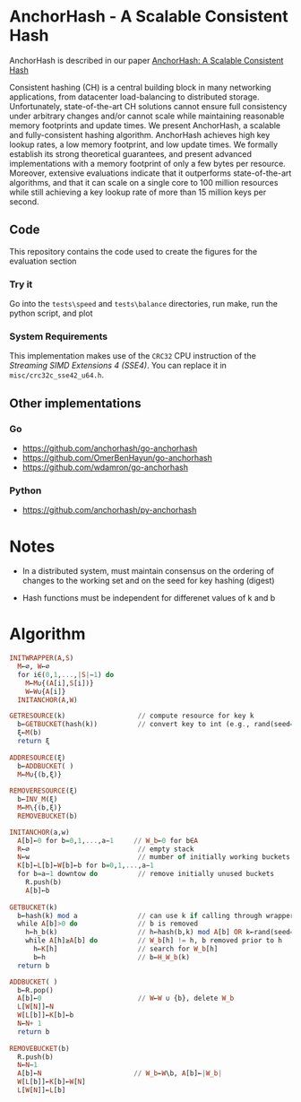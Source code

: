 # AnchorHash - A Scalable Consistent Hash

AnchorHash is described in our paper [AnchorHash: A Scalable Consistent Hash](https://arxiv.org/abs/1812.09674)

Consistent hashing (CH) is a central building block in many networking applications, from datacenter load-balancing to distributed storage. Unfortunately, state-of-the-art CH solutions cannot ensure full consistency under arbitrary changes and/or cannot scale while maintaining reasonable memory footprints and update times. We present AnchorHash, a scalable and fully-consistent hashing algorithm. AnchorHash achieves high key lookup rates, a low memory footprint, and low update times. We formally establish its strong theoretical guarantees, and present advanced implementations with a memory footprint of only a few bytes per resource. Moreover, extensive evaluations indicate that it outperforms state-of-the-art algorithms, and that it can scale on a single core to 100 million resources while still achieving a key lookup rate of more than 15 million keys per second.

## Code
This repository contains the code used to create the figures for the evaluation section

### Try it
Go into the `tests\speed` and `tests\balance` directories, run make, run the python script, and plot

### System Requirements
This implementation makes use of the `CRC32` CPU instruction of the *Streaming SIMD Extensions 4 (SSE4)*. You can replace it in `misc/crc32c_sse42_u64.h`. 

## Other implementations

### Go

- https://github.com/anchorhash/go-anchorhash
- https://github.com/OmerBenHayun/go-anchorhash
- https://github.com/wdamron/go-anchorhash

### Python
- https://github.com/anchorhash/py-anchorhash

# Notes

* In a distributed system, must maintain consensus on the ordering of changes to the working set and on the seed for key hashing (digest)

* Hash functions must be independent for differenet values of k and b


# Algorithm

```hs
INITWRAPPER(A,S)
  M←∅, W←∅
  for i∈(0,1,...,|S|−1) do 
    M←M∪{(A[i],S[i])}
    W←W∪{A[i]}
  INITANCHOR(A,W)

GETRESOURCE(k)                  // compute resource for key k 
  b←GETBUCKET(hash(k))          // convert key to int (e.g., rand(seed=k)) and call anchorHash
  ξ←M(b)
  return ξ
  
ADDRESOURCE(ξ)
  b←ADDBUCKET( )
  M←M∪{(b,ξ)}
  
REMOVERESOURCE(ξ)
  b←INV_M(ξ)
  M←M\{(b,ξ)}
  REMOVEBUCKET(b)
```

```hs
INITANCHOR(a,w)
  A[b]←0 for b=0,1,...,a−1     // W_b←0 for b∈A
  R←∅                           // empty stack
  N←w                           // mumber of initially working buckets
  K[b]←L[b]←W[b]←b for b=0,1,...,a−1
  for b=a−1 downtow do          // remove initially unused buckets
    R.push(b)
    A[b]←b
    
GETBUCKET(k)
  b←hash(k) mod a               // can use k if calling through wrapper as it is already hash(key)
  while A[b]>0 do               // b is removed
    h←h_b(k)                    // h←hash(b,k) mod A[b] OR k←rand(seed=k), h←k mod A[b]
    while A[h]≥A[b] do          // W_b[h] != h, b removed prior to h
      h←K[h]                    // search for W_b[h]
      b←h                       // b←H_W_b(k)
  return b

ADDBUCKET( )
  b←R.pop()
  A[b]←0                        // W←W ∪ {b}, delete W_b
  L[W[N]]←N
  W[L[b]]←K[b]←b
  N←N+ 1
  return b
  
REMOVEBUCKET(b)
  R.push(b)
  N←N−1
  A[b]←N                       // W_b←W\b, A[b]←|W_b|
  W[L[b]]←K[b]←W[N]
  L[W[N]]←L[b]
```

